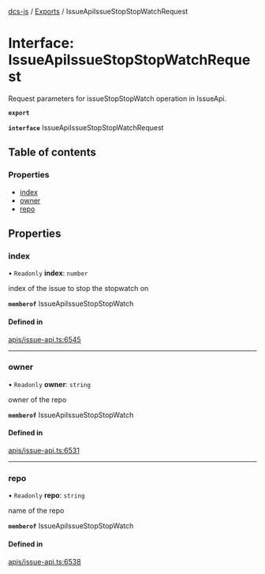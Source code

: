 [dcs-js](../README.md) / [Exports](../modules.md) / IssueApiIssueStopStopWatchRequest

# Interface: IssueApiIssueStopStopWatchRequest

Request parameters for issueStopStopWatch operation in IssueApi.

**`export`**

**`interface`** IssueApiIssueStopStopWatchRequest

## Table of contents

### Properties

- [index](IssueApiIssueStopStopWatchRequest.md#index)
- [owner](IssueApiIssueStopStopWatchRequest.md#owner)
- [repo](IssueApiIssueStopStopWatchRequest.md#repo)

## Properties

### <a id="index" name="index"></a> index

• `Readonly` **index**: `number`

index of the issue to stop the stopwatch on

**`memberof`** IssueApiIssueStopStopWatch

#### Defined in

[apis/issue-api.ts:6545](https://github.com/unfoldingWord/dcs-js/blob/b29eb7a/apis/issue-api.ts#L6545)

___

### <a id="owner" name="owner"></a> owner

• `Readonly` **owner**: `string`

owner of the repo

**`memberof`** IssueApiIssueStopStopWatch

#### Defined in

[apis/issue-api.ts:6531](https://github.com/unfoldingWord/dcs-js/blob/b29eb7a/apis/issue-api.ts#L6531)

___

### <a id="repo" name="repo"></a> repo

• `Readonly` **repo**: `string`

name of the repo

**`memberof`** IssueApiIssueStopStopWatch

#### Defined in

[apis/issue-api.ts:6538](https://github.com/unfoldingWord/dcs-js/blob/b29eb7a/apis/issue-api.ts#L6538)
